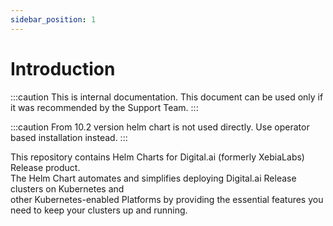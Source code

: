 ```yaml
---
sidebar_position: 1
---
```


# Introduction

:::caution
This is internal documentation. This document can be used only if it was recommended by the Support Team.
:::

:::caution
From 10.2 version helm chart is not used directly. Use operator based installation instead.
:::

This repository contains Helm Charts for Digital.ai (formerly XebiaLabs) Release product. <br/>
The Helm Chart automates and simplifies deploying Digital.ai Release clusters on Kubernetes and <br/> 
other Kubernetes-enabled Platforms by providing the essential features you need to keep your clusters up and running. <br/>
